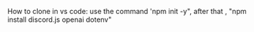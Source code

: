 How to clone in vs code: use the command 'npm init -y", after that , "npm install discord.js openai dotenv"
